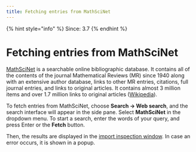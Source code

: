 ```yaml
---
title: Fetching entries from MathSciNet
---
```

{% hint style="info" %}
Since: 3.7
{% endhint %}

# Fetching entries from MathSciNet

[MathSciNet](http://www.ams.org/mathscinet/) is a searchable online bibliographic database. It contains all of the contents of the journal Mathematical Reviews \(MR\) since 1940 along with an extensive author database, links to other MR entries, citations, full journal entries, and links to original articles. It contains almost 3 million items and over 1.7 million links to original articles \([Wikipedia](https://en.wikipedia.org/wiki/MathSciNet)\).

To fetch entries from MathSciNet, choose **Search → Web search**, and the search interface will appear in the side pane. Select **MathSciNet** in the dropdown menu. To start a search, enter the words of your query, and press Enter or the **Fetch** button.

Then, the results are displayed in the [import inspection window](../import-export/). In case an error occurs, it is shown in a popup.

